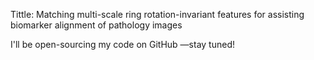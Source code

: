 Tittle: Matching multi-scale ring rotation-invariant features for assisting biomarker alignment of pathology images

I'll be open-sourcing my code on GitHub —stay tuned!
